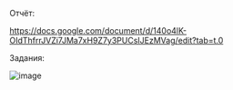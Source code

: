 Отчёт:

https://docs.google.com/document/d/140o4lK-OIdThfrrJVZi7JMa7xH9Z7y3PUCsIJEzMVag/edit?tab=t.0

Задания:

![image](https://github.com/user-attachments/assets/e005a220-87e4-4f70-bda3-b2415fadbcb7)

